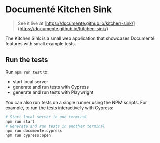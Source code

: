 # Documenté Kitchen Sink

> See it live at [https://documente.github.io/kitchen-sink/](https://documente.github.io/kitchen-sink/)

The Kitchen Sink is a small web application that showcases Documenté features with small example tests.

## Run the tests

Run `npm run test` to:
- start local server
- generate and run tests with Cypress
- generate and run tests with Playwright

You can also run tests on a single runner using the NPM scripts.
For example, to run the tests interactively with Cypress:

```bash
# Start local server in one terminal
npm run start
# Generate and run tests in another terminal
npm run documente:cypress
npm run cypress:open
```

